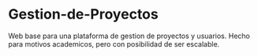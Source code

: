 # Gestion-de-Proyectos
Web base para una plataforma de gestion de proyectos y usuarios. Hecho para motivos academicos, pero con posibilidad de ser escalable. 
